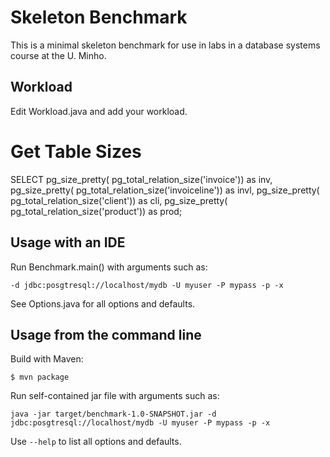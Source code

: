 # Skeleton Benchmark

This is a minimal skeleton benchmark for use in labs in
a database systems course at the U. Minho.

## Workload

Edit Workload.java and add your workload.

# Get Table Sizes

SELECT pg_size_pretty( pg_total_relation_size('invoice')) as inv,
pg_size_pretty( pg_total_relation_size('invoiceline')) as invl,
pg_size_pretty( pg_total_relation_size('client')) as cli,
pg_size_pretty( pg_total_relation_size('product')) as prod;

## Usage with an IDE

Run Benchmark.main() with arguments such as:

    -d jdbc:posgtresql://localhost/mydb -U myuser -P mypass -p -x
    
See Options.java for all options and defaults.

## Usage from the command line

Build with Maven:
    
    $ mvn package
    
Run self-contained jar file with arguments such as:

    java -jar target/benchmark-1.0-SNAPSHOT.jar -d jdbc:posgtresql://localhost/mydb -U myuser -P mypass -p -x
 
Use `--help` to list all options and defaults.
